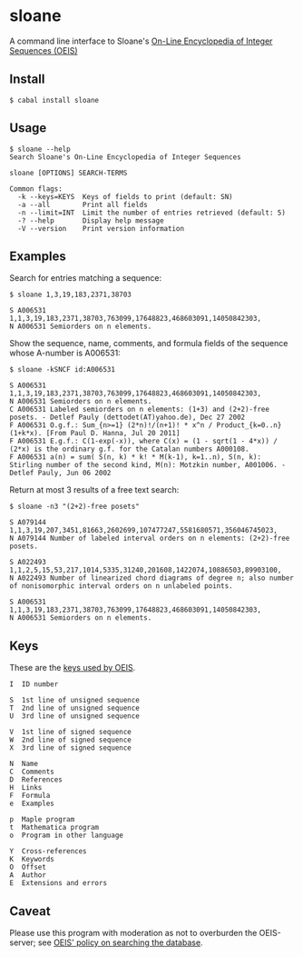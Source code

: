 sloane
======

A command line interface to Sloane's [On-Line Encyclopedia of Integer Sequences (OEIS)](http://oeis.org)

Install
-------

    $ cabal install sloane

Usage
-----

    $ sloane --help
    Search Sloane's On-Line Encyclopedia of Integer Sequences

    sloane [OPTIONS] SEARCH-TERMS

    Common flags:
      -k --keys=KEYS  Keys of fields to print (default: SN)
      -a --all        Print all fields
      -n --limit=INT  Limit the number of entries retrieved (default: 5)
      -? --help       Display help message
      -V --version    Print version information

Examples
--------

Search for entries matching a sequence:

    $ sloane 1,3,19,183,2371,38703

    S A006531 1,1,3,19,183,2371,38703,763099,17648823,468603091,14050842303,
    N A006531 Semiorders on n elements.

Show the sequence, name, comments, and formula fields of the sequence whose A-number is A006531:

    $ sloane -kSNCF id:A006531

    S A006531 1,1,3,19,183,2371,38703,763099,17648823,468603091,14050842303,
    N A006531 Semiorders on n elements.
    C A006531 Labeled semiorders on n elements: (1+3) and (2+2)-free posets. - Detlef Pauly (dettodet(AT)yahoo.de), Dec 27 2002
    F A006531 O.g.f.: Sum_{n>=1} (2*n)!/(n+1)! * x^n / Product_{k=0..n} (1+k*x). [From Paul D. Hanna, Jul 20 2011]
    F A006531 E.g.f.: C(1-exp(-x)), where C(x) = (1 - sqrt(1 - 4*x)) / (2*x) is the ordinary g.f. for the Catalan numbers A000108.
    F A006531 a(n) = sum( S(n, k) * k! * M(k-1), k=1..n), S(n, k): Stirling number of the second kind, M(n): Motzkin number, A001006. - Detlef Pauly, Jun 06 2002

Return at most 3 results of a free text search:

    $ sloane -n3 "(2+2)-free posets"

    S A079144 1,1,3,19,207,3451,81663,2602699,107477247,5581680571,356046745023,
    N A079144 Number of labeled interval orders on n elements: (2+2)-free posets.

    S A022493 1,1,2,5,15,53,217,1014,5335,31240,201608,1422074,10886503,89903100,
    N A022493 Number of linearized chord diagrams of degree n; also number of nonisomorphic interval orders on n unlabeled points.

    S A006531 1,1,3,19,183,2371,38703,763099,17648823,468603091,14050842303,
    N A006531 Semiorders on n elements.

Keys
----

These are the [keys used by OEIS](http://oeis.org/eishelp2.html).

    I  ID number

    S  1st line of unsigned sequence
    T  2nd line of unsigned sequence
    U  3rd line of unsigned sequence

    V  1st line of signed sequence
    W  2nd line of signed sequence
    X  3rd line of signed sequence

    N  Name
    C  Comments
    D  References
    H  Links
    F  Formula
    e  Examples

    p  Maple program
    t  Mathematica program
    o  Program in other language

    Y  Cross-references
    K  Keywords
    O  Offset
    A  Author
    E  Extensions and errors

Caveat
------

Please use this program with moderation as not to overburden the OEIS-server; see
[OEIS' policy on searching the database](http://oeis.org/wiki/Welcome#Policy_on_Searching_the_Database).

